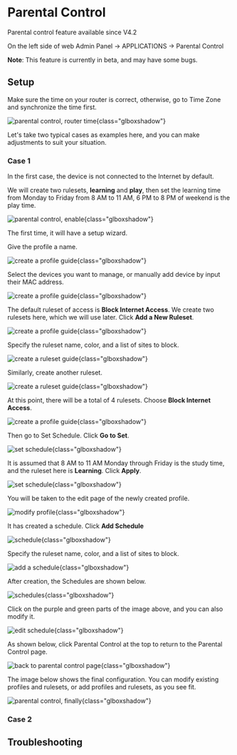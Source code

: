 # Parental Control

Parental control feature available since V4.2

On the left side of web Admin Panel -> APPLICATIONS -> Parental Control

**Note**: This feature is currently in beta, and may have some bugs.

## Setup

Make sure the time on your router is correct, otherwise, go to Time Zone and synchronize the time first.

![parental control, router time](https://static.gl-inet.com/docs/en/4/tutorials/parental_control/parental_control_time.png){class="glboxshadow"}

Let's take two typical cases as examples here, and you can make adjustments to suit your situation.

### Case 1

In the first case, the device is not connected to the Internet by default.

We will create two rulesets, **learning** and **play**, then set the learning time from Monday to Friday from 8 AM to 11 AM, 6 PM to 8 PM of weekend is the play time.

![parental control, enable](https://static.gl-inet.com/docs/en/4/tutorials/parental_control/parental_control_enable.png){class="glboxshadow"}

The first time, it will have a setup wizard.

Give the profile a name.

![create a profile guide](https://static.gl-inet.com/docs/en/4/tutorials/parental_control/guide/guide_create_profile_1.png){class="glboxshadow"}

Select the devices you want to manage, or manually add device by input their MAC address.

![create a profile guide](https://static.gl-inet.com/docs/en/4/tutorials/parental_control/guide/guide_create_profile_2.png){class="glboxshadow"}

The default ruleset of access is **Block Internet Access**. We create two rulesets here, which we will use later. Click **Add a New Ruleset**.

![create a profile guide](https://static.gl-inet.com/docs/en/4/tutorials/parental_control/guide/guide_create_profile_3.png){class="glboxshadow"}

Specify the ruleset name, color, and a list of sites to block.

![create a ruleset guide](https://static.gl-inet.com/docs/en/4/tutorials/parental_control/guide/guide_create_ruleset_4.png){class="glboxshadow"}

Similarly, create another ruleset.

![create a ruleset guide](https://static.gl-inet.com/docs/en/4/tutorials/parental_control/guide/guide_create_ruleset_5.png){class="glboxshadow"}

At this point, there will be a total of 4 rulesets. Choose **Block Internet Access**.

![create a profile guide](https://static.gl-inet.com/docs/en/4/tutorials/parental_control/guide/guide_create_profile_6.png){class="glboxshadow"}

Then go to Set Schedule. Click **Go to Set**.

![set schedule](https://static.gl-inet.com/docs/en/4/tutorials/parental_control/guide/guide_schedule_7.png){class="glboxshadow"}

It is assumed that 8 AM to 11 AM Monday through Friday is the study time, and the ruleset here is **Learning**. Click **Apply**.

![set schedule](https://static.gl-inet.com/docs/en/4/tutorials/parental_control/guide/guide_schedule_8.png){class="glboxshadow"}

You will be taken to the edit page of the newly created profile.

![modify profile](https://static.gl-inet.com/docs/en/4/tutorials/parental_control/modify_profile.png){class="glboxshadow"}

It has created a schedule. Click **Add Schedule** 

![schedule](https://static.gl-inet.com/docs/en/4/tutorials/parental_control/schedules_1.png){class="glboxshadow"}

Specify the ruleset name, color, and a list of sites to block.

![add a schedule](https://static.gl-inet.com/docs/en/4/tutorials/parental_control/create_schedule_2.png){class="glboxshadow"}

After creation, the Schedules are shown below.

![schedules](https://static.gl-inet.com/docs/en/4/tutorials/parental_control/schedules_2.png){class="glboxshadow"}

Click on the purple and green parts of the image above, and you can also modify it.

![edit schedule](https://static.gl-inet.com/docs/en/4/tutorials/parental_control/schedule_edit.png){class="glboxshadow"}

As shown below, click Parental Control at the top to return to the Parental Control page.

![back to parental control page](https://static.gl-inet.com/docs/en/4/tutorials/parental_control/back_to_parental_control_page.png){class="glboxshadow"}

The image below shows the final configuration. You can modify existing profiles and rulesets, or add profiles and rulesets, as you see fit.

![parental control, finally](https://static.gl-inet.com/docs/en/4/tutorials/parental_control/parental_control_finally.png){class="glboxshadow"}

### Case 2



## Troubleshooting

